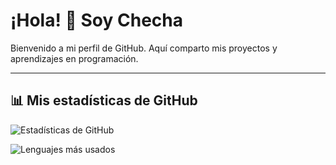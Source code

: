 # ¡Hola! 👋 Soy Checha

Bienvenido a mi perfil de GitHub. Aquí comparto mis proyectos y aprendizajes en programación.

---

## 📊 Mis estadísticas de GitHub

<!-- Estadísticas generales -->
![Estadísticas de GitHub](https://github-readme-stats.vercel.app/api?username=checha-afg&show_icons=true&count_private=true&theme=default)

<!-- Lenguajes más usados -->
![Lenguajes más usados](https://github-readme-stats.vercel.app/api/top-langs/?username=checha-afg&langs_count=6&theme=default&layout=compact)

